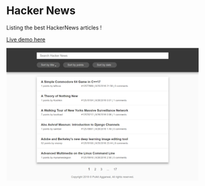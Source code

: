 # Hacker News
Listing the best HackerNews articles !

[Live demo here](http://hckrnews.pulkt.com/)

![Screen capture](screencapture3.png)